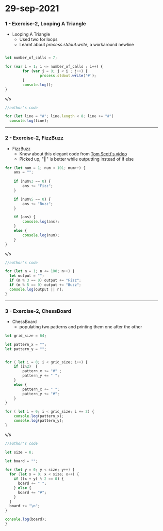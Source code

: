 # 29-sep-2021

### 1 - Exercise-2, Looping A Triangle

- Looping A Triangle
  - Used two for loops
  - Learnt about *process.stdout.write*, a workaround newline


```javascript

let number_of_calls = 7;

for (var i = 1; i <= number_of_calls ; i++) {
        for (var j = 0; j < i ; j++) {
                process.stdout.write('#');
        }
        console.log();
}

```
v/s

```javascript
//author's code

for (let line = "#"; line.length < 8; line += "#")
  console.log(line);

```

<hr>

### 2 - Exercise-2, FizzBuzz

- FizzBuzz
  - Knew about this elegant code from [Tom Scott's video](https://www.youtube.com/watch?v=QPZ0pIK_wsc)
  - Picked up, "||" is better while outputting instead of if else

```javascript
for (let num = 1; num < 101; num++) {
	ans = "";
	
	if (num%3 == 0) {
		ans += "Fizz";
	}

	if (num%5 == 0) {
		ans += "Buzz";
	}

	if (ans) {
		console.log(ans);
	} 
	else {
		console.log(num);
	}	
}
```
v/s

```javascript
//author's code

for (let n = 1; n <= 100; n++) {
  let output = "";
  if (n % 3 == 0) output += "Fizz";
  if (n % 5 == 0) output += "Buzz";
  console.log(output || n);
}

```

<hr>

### 3 - Exercise-2, ChessBoard

- ChessBoard
  - populating two patterns and printing them one after the other

```javascript
let grid_size = 64;

let pattern_x = "";
let pattern_y = "";


for ( let i = 0; i < grid_size; i++) {
	if (i%2)  {
		pattern_x += "#" ;
		pattern_y += " ";
	}
	else {
		pattern_x += " ";
		pattern_y += "#";
	}
}

for ( let i = 0; i < grid_size; i += 2) {
	console.log(pattern_x);
	console.log(pattern_y);
}

```
v/s

```javascript
//author's code

let size = 8;

let board = "";

for (let y = 0; y < size; y++) {
  for (let x = 0; x < size; x++) {
    if ((x + y) % 2 == 0) {
      board += " ";
    } else {
      board += "#";
    }
  }
  board += "\n";
}

console.log(board);
}

```
